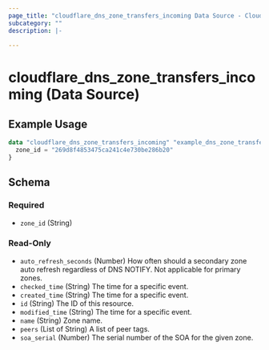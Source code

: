 ```yaml
---
page_title: "cloudflare_dns_zone_transfers_incoming Data Source - Cloudflare"
subcategory: ""
description: |-
  
---
```


# cloudflare_dns_zone_transfers_incoming (Data Source)



## Example Usage

```terraform
data "cloudflare_dns_zone_transfers_incoming" "example_dns_zone_transfers_incoming" {
  zone_id = "269d8f4853475ca241c4e730be286b20"
}
```

<!-- schema generated by tfplugindocs -->
## Schema

### Required

- `zone_id` (String)

### Read-Only

- `auto_refresh_seconds` (Number) How often should a secondary zone auto refresh regardless of DNS NOTIFY.
Not applicable for primary zones.
- `checked_time` (String) The time for a specific event.
- `created_time` (String) The time for a specific event.
- `id` (String) The ID of this resource.
- `modified_time` (String) The time for a specific event.
- `name` (String) Zone name.
- `peers` (List of String) A list of peer tags.
- `soa_serial` (Number) The serial number of the SOA for the given zone.


